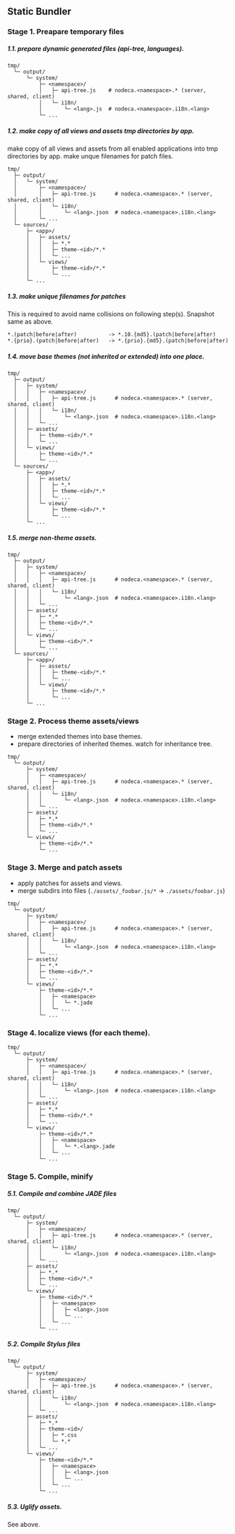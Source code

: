 Static Bundler
--------------

### Stage 1. Preapare temporary files

##### 1.1. prepare dynamic generated files (api-tree, languages).

```
tmp/
  └─ output/
      └─ system/
          ├─ <namespace>/
          │   ├─ api-tree.js    # nodeca.<namespace>.* (server, shared, client)
          │   └─ i18n/
          │       └─ <lang>.js  # nodeca.<namespace>.i18n.<lang>
          └─ ...
```


##### 1.2. make copy of all views and assets tmp directories by app.

make copy of all views and assets from all enabled applications into
tmp directories by app. make unque filenames for patch files.

```
tmp/
  ├─ output/
  │   └─ system/
  │       ├─ <namespace>/
  │       │   ├─ api-tree.js      # nodeca.<namespace>.* (server, shared, client)
  │       │   └─ i18n/
  │       │       └─ <lang>.json  # nodeca.<namespace>.i18n.<lang>
  │       └─ ...
  └─ sources/
      ├─ <app>/
      │   ├─ assets/
      │   │   ├─ *.*
      │   │   ├─ theme-<id>/*.*
      │   │   └─ ...
      │   └─ views/
      │       ├─ theme-<id>/*.*
      │       └─ ...
      └─ ...
```


##### 1.3. make unique filenames for patches

This is required to avoid name collisions on following step(s).
Snapshot same as above.

    *.(patch|before|after)          -> *.10.{md5}.(patch|before|after)
    *.{prio}.(patch|before|after)   -> *.{prio}.{md5}.(patch|before|after)


##### 1.4. move base themes (not inherited or extended) into one place.

```
tmp/
  ├─ output/
  │   ├─ system/
  │   │   ├─ <namespace>/
  │   │   │   ├─ api-tree.js      # nodeca.<namespace>.* (server, shared, client)
  │   │   │   └─ i18n/
  │   │   │       └─ <lang>.json  # nodeca.<namespace>.i18n.<lang>
  │   │   └─ ...
  │   ├─ assets/
  │   │   ├─ theme-<id>/*.*
  │   │   └─ ...
  │   └─ views/
  │       ├─ theme-<id>/*.*
  │       └─ ...
  └─ sources/
      ├─ <app>/
      │   ├─ assets/
      │   │   ├─ *.*
      │   │   ├─ theme-<id>/*.*
      │   │   └─ ...
      │   └─ views/
      │       ├─ theme-<id>/*.*
      │       └─ ...
      └─ ...
```

##### 1.5. merge non-theme assets.

```
tmp/
  ├─ output/
  │   ├─ system/
  │   │   ├─ <namespace>/
  │   │   │   ├─ api-tree.js      # nodeca.<namespace>.* (server, shared, client)
  │   │   │   └─ i18n/
  │   │   │       └─ <lang>.json  # nodeca.<namespace>.i18n.<lang>
  │   │   └─ ...
  │   ├─ assets/
  │   │   ├─ *.*
  │   │   ├─ theme-<id>/*.*
  │   │   └─ ...
  │   └─ views/
  │       ├─ theme-<id>/*.*
  │       └─ ...
  └─ sources/
      ├─ <app>/
      │   ├─ assets/
      │   │   ├─ theme-<id>/*.*
      │   │   └─ ...
      │   └─ views/
      │       ├─ theme-<id>/*.*
      │       └─ ...
      └─ ...
```


### Stage 2. Process theme assets/views

- merge extended themes into base themes.
- prepare directories of inherited themes.
  watch for inheritance tree.

```
tmp/
  └─ output/
      ├─ system/
      │   ├─ <namespace>/
      │   │   ├─ api-tree.js      # nodeca.<namespace>.* (server, shared, client)
      │   │   └─ i18n/
      │   │       └─ <lang>.json  # nodeca.<namespace>.i18n.<lang>
      │   └─ ...
      ├─ assets/
      │   ├─ *.*
      │   ├─ theme-<id>/*.*
      │   └─ ...
      └─ views/
          ├─ theme-<id>/*.*
          └─ ...
```


### Stage 3. Merge and patch assets

- apply patches for assets and views.
- merge subdirs into files (`./assets/_foobar.js/*` -> `./assets/foobar.js`)

```
tmp/
  └─ output/
      ├─ system/
      │   ├─ <namespace>/
      │   │   ├─ api-tree.js      # nodeca.<namespace>.* (server, shared, client)
      │   │   └─ i18n/
      │   │       └─ <lang>.json  # nodeca.<namespace>.i18n.<lang>
      │   └─ ...
      ├─ assets/
      │   ├─ *.*
      │   ├─ theme-<id>/*.*
      │   └─ ...
      └─ views/
          ├─ theme-<id>/*.*
          │   ├─ <namespace>
          │   │   └─ *.jade
          │   └─ ...
          └─ ...
```


### Stage 4. localize views (for each theme).

```
tmp/
  └─ output/
      ├─ system/
      │   ├─ <namespace>/
      │   │   ├─ api-tree.js      # nodeca.<namespace>.* (server, shared, client)
      │   │   └─ i18n/
      │   │       └─ <lang>.json  # nodeca.<namespace>.i18n.<lang>
      │   └─ ...
      ├─ assets/
      │   ├─ *.*
      │   ├─ theme-<id>/*.*
      │   └─ ...
      └─ views/
          ├─ theme-<id>/*.*
          │   ├─ <namespace>
          │   │   └─ *.<lang>.jade
          │   └─ ...
          └─ ...
```


### Stage 5. Compile, minify

##### 5.1. Compile and combine JADE files

```
tmp/
  └─ output/
      ├─ system/
      │   ├─ <namespace>/
      │   │   ├─ api-tree.js      # nodeca.<namespace>.* (server, shared, client)
      │   │   └─ i18n/
      │   │       └─ <lang>.json  # nodeca.<namespace>.i18n.<lang>
      │   └─ ...
      ├─ assets/
      │   ├─ *.*
      │   ├─ theme-<id>/*.*
      │   └─ ...
      └─ views/
          ├─ theme-<id>/*.*
          │   ├─ <namespace>
          │   │   ├─ <lang>.json
          │   │   └─ ...
          │   └─ ...
          └─ ...
```

##### 5.2. Compile Stylus files

```
tmp/
  └─ output/
      ├─ system/
      │   ├─ <namespace>/
      │   │   ├─ api-tree.js      # nodeca.<namespace>.* (server, shared, client)
      │   │   └─ i18n/
      │   │       └─ <lang>.json  # nodeca.<namespace>.i18n.<lang>
      │   └─ ...
      ├─ assets/
      │   ├─ *.*
      │   ├─ theme-<id>/
      │   │   ├─ *.css
      │   │   └─ *.*
      │   └─ ...
      └─ views/
          ├─ theme-<id>/*.*
          │   ├─ <namespace>
          │   │   ├─ <lang>.json
          │   │   └─ ...
          │   └─ ...
          └─ ...
```

##### 5.3. Uglify assets.

See above.
